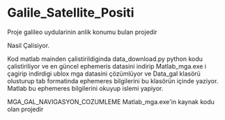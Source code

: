 # Galile_Satellite_Positi

Proje galileo uydularinin anlik konumu bulan projedir

Nasil Çalisiyor.

Kod matlab mainden çalistirildiginda data_download.py python kodu çalistiriliyor 
ve en güncel ephemeris datasini indirip Matlab_mga.exe i çagirip indirdigi ublox mga datasini çözümlüyor
ve Data_gal klasörü olusturup tab formatinda ephemeres bilgilerini bu klasörün içinde yaziyor.
Matlab bu ephemeres bilgilerini okuyup islemi yapiyor.

MGA_GAL_NAVIGASYON_COZUMLEME Matlab_mga.exe'in kaynak kodu olan projedir
